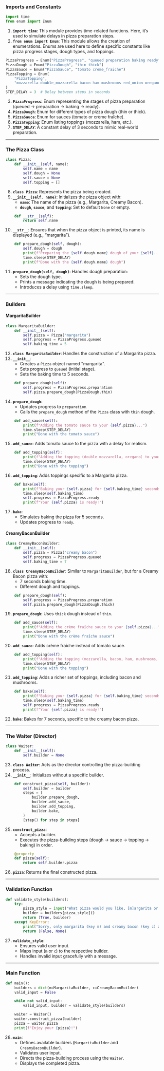 ### **Imports and Constants**
```python
import time
from enum import Enum
```
1. **`import time`**: This module provides time-related functions. Here, it’s used to simulate delays in pizza preparation steps.
2. **`from enum import Enum`**: This module allows the creation of enumerations. Enums are used here to define specific constants like pizza progress stages, dough types, and toppings.

```python
PizzaProgress = Enum("PizzaProgress", "queued preparation baking ready")
PizzaDough = Enum("PizzaDough", "thin thick")
PizzaSauce = Enum("PizzaSauce", "tomato creme_fraiche")
PizzaTopping = Enum(
    "PizzaTopping",
    "mozzarella double_mozzarella bacon ham mushrooms red_onion oregano",
)
STEP_DELAY = 3  # Delay between steps in seconds
```
3. **`PizzaProgress`**: Enum representing the stages of pizza preparation (queued → preparation → baking → ready).
4. **`PizzaDough`**: Enum for different types of pizza dough (thin or thick).
5. **`PizzaSauce`**: Enum for sauces (tomato or crème fraîche).
6. **`PizzaTopping`**: Enum listing toppings (mozzarella, ham, etc.).
7. **`STEP_DELAY`**: A constant delay of 3 seconds to mimic real-world preparation.

---

### **The Pizza Class**
```python
class Pizza:
    def __init__(self, name):
        self.name = name
        self.dough = None
        self.sauce = None
        self.topping = []
```
8. **`class Pizza`**: Represents the pizza being created.
9. **`__init__(self, name)`**: Initializes the pizza object with:
   - **`name`**: The name of the pizza (e.g., Margarita, Creamy Bacon).
   - **`dough`**, **`sauce`**, and **`topping`**: Set to default `None` or empty.

```python
    def __str__(self):
        return self.name
```
10. **`__str__`**: Ensures that when the pizza object is printed, its name is displayed (e.g., “margarita”).

```python
    def prepare_dough(self, dough):
        self.dough = dough
        print(f"Preparing the {self.dough.name} dough of your {self}...")
        time.sleep(STEP_DELAY)
        print(f"Done with the {self.dough.name} dough")
```
11. **`prepare_dough(self, dough)`**: Handles dough preparation:
    - Sets the dough type.
    - Prints a message indicating the dough is being prepared.
    - Introduces a delay using `time.sleep`.

---

### **Builders**
#### **MargaritaBuilder**
```python
class MargaritaBuilder:
    def __init__(self):
        self.pizza = Pizza("margarita")
        self.progress = PizzaProgress.queued
        self.baking_time = 5
```
12. **`class MargaritaBuilder`**: Handles the construction of a Margarita pizza.
13. **`__init__`**:
    - Creates a `Pizza` object named "margarita".
    - Sets progress to `queued` (initial stage).
    - Sets the baking time to 5 seconds.

```python
    def prepare_dough(self):
        self.progress = PizzaProgress.preparation
        self.pizza.prepare_dough(PizzaDough.thin)
```
14. **`prepare_dough`**:
    - Updates progress to `preparation`.
    - Calls the `prepare_dough` method of the `Pizza` class with `thin` dough.

```python
    def add_sauce(self):
        print(f"Adding the tomato sauce to your {self.pizza}...")
        time.sleep(STEP_DELAY)
        print("Done with the tomato sauce")
```
15. **`add_sauce`**: Adds tomato sauce to the pizza with a delay for realism.

```python
    def add_topping(self):
        print(f"Adding the topping (double mozzarella, oregano) to your {self.pizza}...")
        time.sleep(STEP_DELAY)
        print("Done with the topping")
```
16. **`add_topping`**: Adds toppings specific to a Margarita pizza.

```python
    def bake(self):
        print(f"Baking your {self.pizza} for {self.baking_time} seconds...")
        time.sleep(self.baking_time)
        self.progress = PizzaProgress.ready
        print(f"Your {self.pizza} is ready!")
```
17. **`bake`**:
    - Simulates baking the pizza for 5 seconds.
    - Updates progress to `ready`.

#### **CreamyBaconBuilder**
```python
class CreamyBaconBuilder:
    def __init__(self):
        self.pizza = Pizza("creamy bacon")
        self.progress = PizzaProgress.queued
        self.baking_time = 7
```
18. **`class CreamyBaconBuilder`**: Similar to `MargaritaBuilder`, but for a Creamy Bacon pizza with:
    - 7 seconds baking time.
    - Different dough and toppings.

```python
    def prepare_dough(self):
        self.progress = PizzaProgress.preparation
        self.pizza.prepare_dough(PizzaDough.thick)
```
19. **`prepare_dough`**: Uses `thick` dough instead of `thin`.

```python
    def add_sauce(self):
        print(f"Adding the crème fraîche sauce to your {self.pizza}...")
        time.sleep(STEP_DELAY)
        print("Done with the crème fraîche sauce")
```
20. **`add_sauce`**: Adds crème fraîche instead of tomato sauce.

```python
    def add_topping(self):
        print(f"Adding the topping (mozzarella, bacon, ham, mushrooms, red onion, oregano) to your {self.pizza}...")
        time.sleep(STEP_DELAY)
        print("Done with the topping")
```
21. **`add_topping`**: Adds a richer set of toppings, including bacon and mushrooms.

```python
    def bake(self):
        print(f"Baking your {self.pizza} for {self.baking_time} seconds...")
        time.sleep(self.baking_time)
        self.progress = PizzaProgress.ready
        print(f"Your {self.pizza} is ready!")
```
22. **`bake`**: Bakes for 7 seconds, specific to the creamy bacon pizza.

---

### **The Waiter (Director)**
```python
class Waiter:
    def __init__(self):
        self.builder = None
```
23. **`class Waiter`**: Acts as the director controlling the pizza-building process.
24. **`__init__`**: Initializes without a specific builder.

```python
    def construct_pizza(self, builder):
        self.builder = builder
        steps = (
            builder.prepare_dough,
            builder.add_sauce,
            builder.add_topping,
            builder.bake,
        )
        [step() for step in steps]
```
25. **`construct_pizza`**:
    - Accepts a builder.
    - Executes the pizza-building steps (dough → sauce → topping → baking) in order.

```python
    @property
    def pizza(self):
        return self.builder.pizza
```
26. **`pizza`**: Returns the final constructed pizza.

---

### **Validation Function**
```python
def validate_style(builders):
    try:
        pizza_style = input("What pizza would you like, [m]argarita or [c]reamy bacon? ")
        builder = builders[pizza_style]()
        return (True, builder)
    except KeyError:
        print("Sorry, only margarita (key m) and creamy bacon (key c) are available")
        return (False, None)
```
27. **`validate_style`**:
    - Ensures valid user input.
    - Maps input (`m` or `c`) to the respective builder.
    - Handles invalid input gracefully with a message.

---

### **Main Function**
```python
def main():
    builders = dict(m=MargaritaBuilder, c=CreamyBaconBuilder)
    valid_input = False

    while not valid_input:
        valid_input, builder = validate_style(builders)

    waiter = Waiter()
    waiter.construct_pizza(builder)
    pizza = waiter.pizza
    print(f"Enjoy your {pizza}!")
```
28. **`main`**:
    - Defines available builders (`MargaritaBuilder` and `CreamyBaconBuilder`).
    - Validates user input.
    - Directs the pizza-building process using the `Waiter`.
    - Displays the completed pizza.
